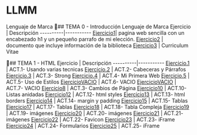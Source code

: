 # LLMM
Lenguaje de Marca
📁## TEMA 0 - Introducción Lenguaje de Marca
Ejercicio | Descripción
----------|-----------
[Ejercicio1](/tema1/ej1.html)| pagina web sencilla con un encabezado h1 y un pequeño parrafo de mi elección.
[Ejercicio2](/tema1/ej2.html) | documento que incluye información de la biblioteca
[Ejercicio3](/tema1/ej3.html) |  Curriculum Vitae


📁## TEMA 1 - HTML
Ejercicio | Descripción
----------|-----------
[Ejercicio.1](/tema1/ej1.html) |  ACT.1- Usando varias tecnicas
[Ejercicio.2](/tema1/ej2.html) |  ACT.2- Cabeceras y Párrafos
[Ejercicio.3](/tema1/ej3.html) |  ACT.3- Strong
[Ejercicio.4](/tema1/ej4.html) |  ACT.4- Mi Primera Web
[Ejercicio.5](/tema1/ej5.html) |  ACT.5- Uso de Estilos
[EjercicioVACIO](/tema1/ej8.html) |  ACT.6- VACIO
[EjercicioVACIO](/tema1/ej8.html) |  ACT.7- VACIO
[Ejercicio8](/tema1/ej8.html) |  ACT.3- Cambios de Página
[Ejercicio10](/tema1/ej10.html) |  ACT.10- Listas anidadas
[Ejercicio12](/tema1/ej12.html) |  ACT.12- html styles
[Ejercicio13](/tema1/ej13.html) |  ACT.13- html borders
[Ejercicio14](/tema1/ej14.html) |  ACT.14- margin y padding
[Ejercicio15](/tema1/ej15.html) |  ACT.15- Tablas
[Ejercicio17](/tema1/EJ17/ej17.html) |  ACT.17- Tablas
[Ejercicio18](/tema1/EJ18TABLACOMPLEJA/ej18.html) |  ACT.18- Tabla Compleja
[Ejercicio19](/tema1/EJ19/ej19.html) |  ACT.19- imágenes
[Ejercicio20](/tema1/ej20/index.html) |  ACT.20- imágenes
[Ejercicio21](/tema1/ej21/index.html) |  ACT.21- imágenes
[Ejercicio22](/tema1/ej22FAVICON/index.html) |  ACT.22- Favicon
[Ejercicio23](/tema1/EJ23/ej23.html) |  ACT.23- iFrame
[Ejercicio24](/tema1/EJ24InicioSesionDatos/ej24.html) |  ACT.24- Formularios
[Ejercicio25](/tema1/EJ25/index.html) |  ACT.25- iFrame






